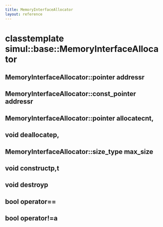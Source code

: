 ```yaml
---
title: MemoryInterfaceAllocator
layout: reference
---
```

classtemplate simul::base::MemoryInterfaceAllocator
===
[]()
MemoryInterfaceAllocator<T>::pointer addressr
------

MemoryInterfaceAllocator<T>::const_pointer addressr
------

MemoryInterfaceAllocator<T>::pointer allocatecnt,
------

void deallocatep,
------

MemoryInterfaceAllocator<T>::size_type max_size
------

void constructp,t
------

void destroyp
------

bool operator==
------

bool operator!=a
------

